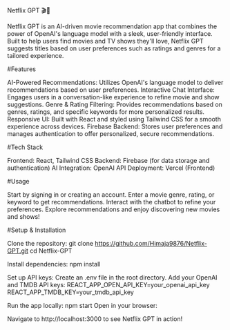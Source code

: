 Netflix GPT 🎬🤖

Netflix GPT is an AI-driven movie recommendation app that combines the power of OpenAI's language model with a sleek, user-friendly interface. Built to help users find movies and TV shows they'll love, Netflix GPT suggests titles based on user preferences such as ratings and genres for a tailored experience.

#Features

AI-Powered Recommendations: Utilizes OpenAI's language model to deliver recommendations based on user preferences.
Interactive Chat Interface: Engages users in a conversation-like experience to refine movie and show suggestions.
Genre & Rating Filtering: Provides recommendations based on genres, ratings, and specific keywords for more personalized results.
Responsive UI: Built with React and styled using Tailwind CSS for a smooth experience across devices.
Firebase Backend: Stores user preferences and manages authentication to offer personalized, secure recommendations.

#Tech Stack

Frontend: React, Tailwind CSS
Backend: Firebase (for data storage and authentication)
AI Integration: OpenAI API
Deployment: Vercel (Frontend)

#Usage

Start by signing in or creating an account.
Enter a movie genre, rating, or keyword to get recommendations.
Interact with the chatbot to refine your preferences.
Explore recommendations and enjoy discovering new movies and shows!


#Setup & Installation

Clone the repository:
git clone https://github.com/Himaja9876/Netflix-GPT.git
cd Netflix-GPT

Install dependencies:
npm install

Set up API keys:
Create an .env file in the root directory.
Add your OpenAI and TMDB API keys:
REACT_APP_OPEN_API_KEY=your_openai_api_key
REACT_APP_TMDB_KEY=your_tmdb_api_key

Run the app locally:
npm start
Open in your browser:

Navigate to http://localhost:3000 to see Netflix GPT in action!

